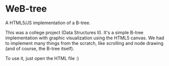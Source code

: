 WeB-tree
========

A HTML5/JS implementation of a B-tree.

This was a college project (Data Structures II). It's a simple B-tree implementation with graphic visualization using the HTML5 canvas. We had to implement many things from the scratch, like scrolling and node drawing (and of course, the B-tree itself).

To use it, just open the HTML file :)
